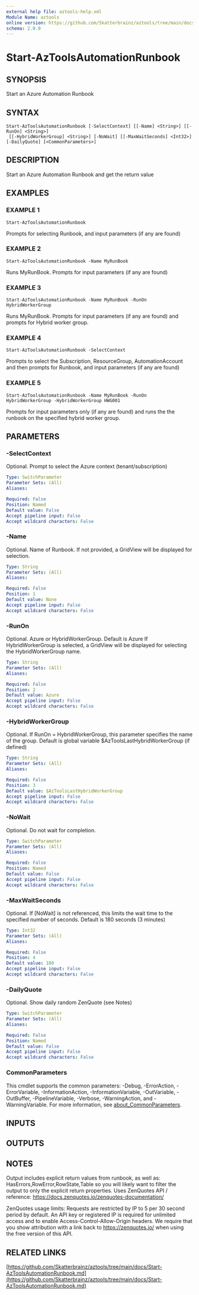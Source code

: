 ```yaml
---
external help file: aztools-help.xml
Module Name: aztools
online version: https://github.com/Skatterbrainz/aztools/tree/main/docs/Start-AzToolsAutomationRunbook.md
schema: 2.0.0
---
```


# Start-AzToolsAutomationRunbook

## SYNOPSIS
Start an Azure Automation Runbook

## SYNTAX

```
Start-AzToolsAutomationRunbook [-SelectContext] [[-Name] <String>] [[-RunOn] <String>]
 [[-HybridWorkerGroup] <String>] [-NoWait] [[-MaxWaitSeconds] <Int32>] [-DailyQuote] [<CommonParameters>]
```

## DESCRIPTION
Start an Azure Automation Runbook and get the return value

## EXAMPLES

### EXAMPLE 1
```
Start-AzToolsAutomationRunbook
```

Prompts for selecting Runbook, and input parameters (if any are found)

### EXAMPLE 2
```
Start-AzToolsAutomationRunbook -Name MyRunBook
```

Runs MyRunBook.
Prompts for input parameters (if any are found)

### EXAMPLE 3
```
Start-AzToolsAutomationRunbook -Name MyRunBook -RunOn HybridWorkerGroup
```

Runs MyRunBook.
Prompts for input parameters (if any are found) and prompts for Hybrid worker group.

### EXAMPLE 4
```
Start-AzToolsAutomationRunbook -SelectContext
```

Prompts to select the Subscription, ResourceGroup, AutomationAccount and then
prompts for Runbook, and input parameters (if any are found)

### EXAMPLE 5
```
Start-AzToolsAutomationRunbook -Name MyRunBook -RunOn HybridWorkerGroup -HybridWorkerGroup HWG001
```

Prompts for input parameters only (if any are found) and runs the the runbook on 
the specified hybrid worker group.

## PARAMETERS

### -SelectContext
Optional.
Prompt to select the Azure context (tenant/subscription)

```yaml
Type: SwitchParameter
Parameter Sets: (All)
Aliases:

Required: False
Position: Named
Default value: False
Accept pipeline input: False
Accept wildcard characters: False
```

### -Name
Optional.
Name of Runbook.
If not provided, a GridView will be displayed for selection.

```yaml
Type: String
Parameter Sets: (All)
Aliases:

Required: False
Position: 1
Default value: None
Accept pipeline input: False
Accept wildcard characters: False
```

### -RunOn
Optional.
Azure or HybridWorkerGroup.
Default is Azure
If HybridWorkerGroup is selected, a GridView will be displayed for selecting the HybridWorkerGroup name.

```yaml
Type: String
Parameter Sets: (All)
Aliases:

Required: False
Position: 2
Default value: Azure
Accept pipeline input: False
Accept wildcard characters: False
```

### -HybridWorkerGroup
Optional.
If RunOn = HybridWorkerGroup, this parameter specifies the name of the group.
Default is global variable $AzToolsLastHybridWorkerGroup (if defined)

```yaml
Type: String
Parameter Sets: (All)
Aliases:

Required: False
Position: 3
Default value: $AzToolsLastHybridWorkerGroup
Accept pipeline input: False
Accept wildcard characters: False
```

### -NoWait
Optional.
Do not wait for completion.

```yaml
Type: SwitchParameter
Parameter Sets: (All)
Aliases:

Required: False
Position: Named
Default value: False
Accept pipeline input: False
Accept wildcard characters: False
```

### -MaxWaitSeconds
Optional.
If \[NoWait\] is not referenced, this limits the wait time to the specified number of seconds.
Default is 180 seconds (3 minutes)

```yaml
Type: Int32
Parameter Sets: (All)
Aliases:

Required: False
Position: 4
Default value: 180
Accept pipeline input: False
Accept wildcard characters: False
```

### -DailyQuote
Optional.
Show daily random ZenQuote (see Notes)

```yaml
Type: SwitchParameter
Parameter Sets: (All)
Aliases:

Required: False
Position: Named
Default value: False
Accept pipeline input: False
Accept wildcard characters: False
```

### CommonParameters
This cmdlet supports the common parameters: -Debug, -ErrorAction, -ErrorVariable, -InformationAction, -InformationVariable, -OutVariable, -OutBuffer, -PipelineVariable, -Verbose, -WarningAction, and -WarningVariable. For more information, see [about_CommonParameters](http://go.microsoft.com/fwlink/?LinkID=113216).

## INPUTS

## OUTPUTS

## NOTES
Output includes explicit return values from runbook, as well as: HasErrors,RowError,RowState,Table
so you will likely want to filter the output to only the explicit return properties.
Uses ZenQuotes API / reference: https://docs.zenquotes.io/zenquotes-documentation/

ZenQuotes usage limits: Requests are restricted by IP to 5 per 30 second period by default.
An API key or registered IP is required for unlimited access and to enable Access-Control-Allow-Origin headers.
We require that you show attribution with a link back to https://zenquotes.io/ when using the free version of this API.

## RELATED LINKS

[https://github.com/Skatterbrainz/aztools/tree/main/docs/Start-AzToolsAutomationRunbook.md](https://github.com/Skatterbrainz/aztools/tree/main/docs/Start-AzToolsAutomationRunbook.md)


